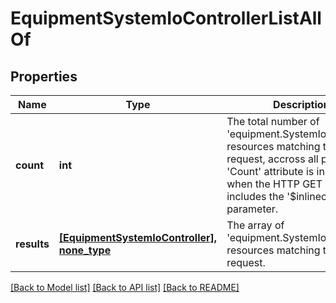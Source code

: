 # EquipmentSystemIoControllerListAllOf

## Properties
Name | Type | Description | Notes
------------ | ------------- | ------------- | -------------
**count** | **int** | The total number of &#39;equipment.SystemIoController&#39; resources matching the request, accross all pages. The &#39;Count&#39; attribute is included when the HTTP GET request includes the &#39;$inlinecount&#39; parameter. | [optional] 
**results** | [**[EquipmentSystemIoController], none_type**](EquipmentSystemIoController.md) | The array of &#39;equipment.SystemIoController&#39; resources matching the request. | [optional] 

[[Back to Model list]](../README.md#documentation-for-models) [[Back to API list]](../README.md#documentation-for-api-endpoints) [[Back to README]](../README.md)



